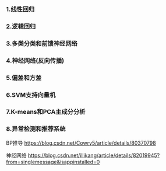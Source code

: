 ### 1.线性回归
### 2.逻辑回归
### 3.多类分类和前馈神经网络
### 4.神经网络(反向传播)
### 5.偏差和方差
### 6.SVM支持向量机
### 7.K-means和PCA主成分分析
### 8.异常检测和推荐系统

BP推导 https://blog.csdn.net/Cowry5/article/details/80370798

神经网络 https://blog.csdn.net/illikang/article/details/82019945?from=singlemessage&isappinstalled=0
